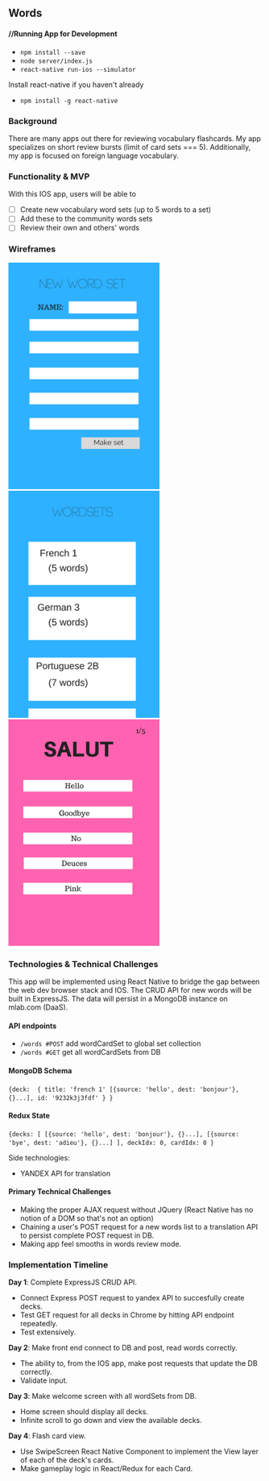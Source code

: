 ## Words

#### //Running App for Development

- `npm install --save`
- `node server/index.js`
- `react-native run-ios --simulator`

Install react-native if you haven't already
- `npm install -g react-native`


### Background

There are many apps out there for reviewing vocabulary flashcards. My app specializes on short review bursts (limit of card sets === 5). Additionally, my app is focused on foreign language vocabulary.

### Functionality & MVP

With this IOS app, users will be able to

- [ ] Create new vocabulary word sets (up to 5 words to a set)
- [ ] Add these to the community words sets
- [ ] Review their own and others' words

### Wireframes

<img src="./wireframes/1.png" width="300">

<img src="./wireframes/2.png" width="300">

<img src="./wireframes/3.png" width="300">

### Technologies & Technical Challenges

This app will be implemented using React Native to bridge the gap between the web dev browser stack and IOS. The CRUD API for new words will be built in ExpressJS. The data will persist in a MongoDB instance on mlab.com (DaaS).


#### API endpoints

- `/words #POST` add wordCardSet to global set collection
- `/words #GET` get all wordCardSets  from DB

#### MongoDB Schema
`
{deck: 
	{
		title: 'french 1'
		[{source: 'hello', dest: 'bonjour'}, {}...],
		id: '9232k3j3fdf'
	}
}
`

#### Redux State
`
{decks: [
	[{source: 'hello', dest: 'bonjour'}, {}...],
	[{source: 'bye', dest: 'adieu'}, {}...]
	],
	deckIdx: 0,
	cardIdx: 0
}
`

Side technologies:
- YANDEX API for translation


#### Primary Technical Challenges
- Making the proper AJAX request without JQuery (React Native has no notion of a DOM so that's not an option)
- Chaining a user's POST request for a new words list to a translation API to persist complete POST request in DB.
- Making app feel smooths in words review mode.


### Implementation Timeline

**Day 1**: Complete ExpressJS CRUD API.

- Connect Express POST request to yandex API to succesfully create decks.
- Test GET request for all decks in Chrome by hitting API endpoint repeatedly.
- Test extensively.

**Day 2**: Make front end connect to DB and post, read words correctly.

- The ability to, from the IOS app, make post requests that update the DB correctly.
- Validate input.

**Day 3**: Make welcome screen with all wordSets from DB.

- Home screen should display all decks.
- Infinite scroll to go down and view the available decks.

**Day 4**: Flash card view.

- Use SwipeScreen React Native Component to implement the View layer of each of the deck's cards.
- Make gameplay logic in React/Redux for each Card.
